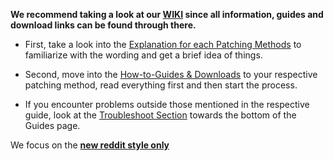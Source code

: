 **We recommend taking a look at our [WIKI](https://www.reddit.com/r/GenP/wiki/index/) since all information, guides and download links can be found through there.**

- First,  take a look into the [Explanation for each Patching Methods](https://www.reddit.com/r/GenP/wiki/patchmethods/) to familiarize with the wording and get a brief idea of things.

- Second, move into the [How-to-Guides &amp; Downloads](https://www.reddit.com/r/GenP/wiki/redditgenpguides/) to your respective patching method, read everything first and then start the process.

- If you encounter problems outside those mentioned in the respective guide, look at the [Troubleshoot Section](https://www.reddit.com/r/GenP/wiki/redditgenpguides/#wiki_.28....29_troubleshoot_section_.7C_unlicensed_popup) towards the bottom of the Guides page.

We focus on the **[new reddit style only](https://new.reddit.com/r/GenP/)**